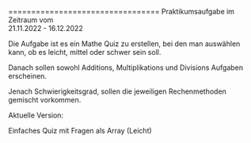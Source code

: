 =================================
Praktikumsaufgabe im Zeitraum vom      
21.11.2022 - 16.12.2022

Die Aufgabe ist es ein Mathe Quiz zu erstellen, bei den man auswählen kann, 
ob es leicht, mittel oder schwer sein soll.

Danach sollen sowohl Additions, Multiplikations und Divisions Aufgaben erscheinen.

Jenach Schwierigkeitsgrad, sollen die jeweiligen Rechenmethoden gemischt vorkommen.


Aktuelle Version:

Einfaches Quiz mit Fragen als Array (Leicht)
